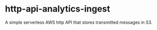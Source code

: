 # http-api-analytics-ingest
A simple serverless AWS http API that stores transmitted messages in S3.
